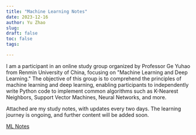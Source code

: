 ```yaml
---
title: "Machine Learning Notes"
date: 2023-12-16
author: Yu Zhao
slug: 
draft: false
toc: false
tags:

---
```


I am a participant in an online study group organized by Professor Ge Yuhao from Renmin University of China, focusing on "Machine Learning and Deep Learning." The objective of this group is to comprehend the principles of machine learning and deep learning, enabling participants to independently write Python code to implement common algorithms such as K-Nearest Neighbors, Support Vector Machines, Neural Networks, and more.

Attached are my study notes, with updates every two days. The learning journey is ongoing, and further content will be added soon.

[ML Notes](en/posts/Notes_ml.pdf)